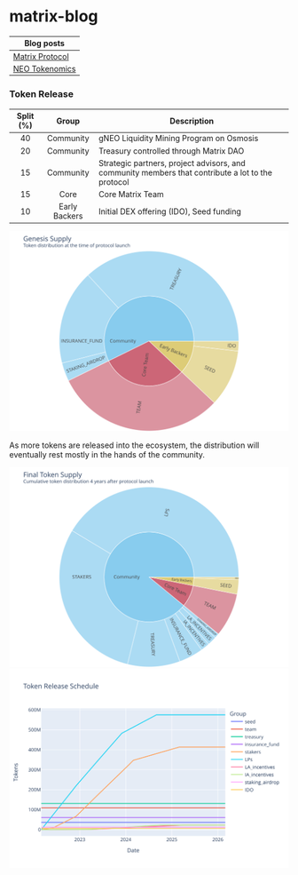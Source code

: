 # matrix-blog

| Blog posts |
| --- | 
| [Matrix Protocol][blog-matrix] |
| [NEO Tokenomics][blog-tokenomics] |

[blog-matrix]: https://github.com/MatrixDao/matrix-blog/blob/main/blog-matrix.md
[blog-tokenomics]: https://github.com/MatrixDao/matrix-blog/blob/main/blog-tokenomics.md

### Token Release

| Split (%) | Group | Description |  
| :---: | :----: | ---- | 
| 40 | Community | gNEO Liquidity Mining Program on Osmosis |
| 20 | Community | Treasury controlled through Matrix DAO | 
| 15 | Community | Strategic partners, project advisors, and community members that contribute a lot to the protocol   | 
| 15 | Core | Core Matrix Team | 
| 10 | Early Backers | Initial DEX offering (IDO), Seed funding | 

<img src="plots/genesis_supply.svg">

As more tokens are released into the ecosystem, the distribution will eventually rest mostly in the hands of the community.

<img src="plots/final_token_supply.svg">

<img src="plots/token_release_schedule.svg">
